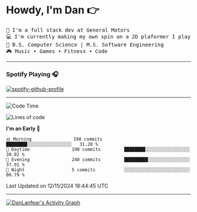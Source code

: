 # Howdy, I'm Dan 👉
<pre align="left">
💼 I'm a full stack dev at General Motors
💻 I'm currently making my own spin on a 2D plaformer I played as a kid
🏫 B.S. Computer Science | M.S. Software Engineering
🎮 Music • Games • Fitness • Code
</pre>
---  
### Spotify Playing 🎧
[![spotify-github-profile](https://spotify-github-profile.kittinanx.com/api/view?uid=qsp32yzgmxnmoh10ezzldu9uh&cover_image=true&theme=novatorem&show_offline=true&background_color=121212&interchange=true&bar_color=53b14f&bar_color_cover=true)](https://spotify-github-profile.kittinanx.com/api/view?uid=qsp32yzgmxnmoh10ezzldu9uh&redirect=true)

---
<!--START_SECTION:waka-->
![Code Time](http://img.shields.io/badge/Code%20Time-55%20mins-blue)

![Lines of code](https://img.shields.io/badge/From%20Hello%20World%20I%27ve%20Written-2.0%20million%20lines%20of%20code-blue)

**I'm an Early 🐤** 

```text
🌞 Morning                198 commits         ████████░░░░░░░░░░░░░░░░░   31.28 % 
🌆 Daytime                190 commits         ████████░░░░░░░░░░░░░░░░░   30.02 % 
🌃 Evening                240 commits         █████████░░░░░░░░░░░░░░░░   37.91 % 
🌙 Night                  5 commits           ░░░░░░░░░░░░░░░░░░░░░░░░░   00.79 % 
```



 Last Updated on 12/11/2024 18:44:45 UTC
<!--END_SECTION:waka-->
---
<a href="https://github.com/ashutosh00710/github-readme-activity-graph"><img alt="DanLanfear's Activity Graph" src="https://github-readme-activity-graph.vercel.app/graph/?username=danlanfear&bg_color=1F222E&color=F8D866&line=F85D7F&point=FFFFFF&hide_border=true" /></a>


<!--
**DanLanfear/DanLanfear** is a ✨ _special_ ✨ repository because its `README.md` (this file) appears on your GitHub profile.

Here are some ideas to get you started:

- 🔭 I’m currently working on ...
- 🌱 I’m currently learning ...
- 👯 I’m looking to collaborate on ...
- 🤔 I’m looking for help with ...
- 💬 Ask me about ...
- 📫 How to reach me: ...
- 😄 Pronouns: ...
- ⚡ Fun fact: ...
-->
